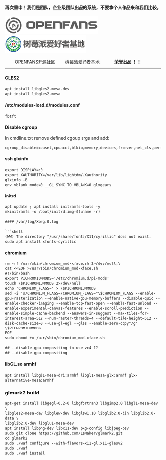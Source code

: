 
#### 再次重申！我们是团队，企业级团队出品的系统，不要拿个人作品来和我们比较。

![openfans](../images/openfans.png)&nbsp;&nbsp;&nbsp;&nbsp;![amatfan.png](../images/amatfan.png)

&nbsp;&nbsp;&nbsp;&nbsp;&nbsp;&nbsp;&nbsp;&nbsp;[OPENFANS开源社区](http://www.openfans.org)&nbsp;&nbsp;&nbsp;&nbsp;&nbsp;&nbsp;&nbsp;&nbsp;[树莓派爱好者基地](http://rpifans.cn/)&nbsp;&nbsp;&nbsp;&nbsp;&nbsp;&nbsp;&nbsp;&nbsp;&nbsp;&nbsp;&nbsp;&nbsp;**荣誉出品 ！！**

----

#### GLES2

```shell
apt install libgles2-mesa-dev
apt install libgles2-mesa
```

#### /etc/modules-load.d/modules.conf

```shell
fbtft
````

#### Disable cgroup

In cmdline.txt remove defined cgoup args and add:

```shell
cgroup_disable=cpuset,cpuacct,blkio,memory,devices,freezer,net_cls,perf_event,net_prio,pids
```

#### ssh glxinfo

```shell
export DISPLAY=:0
export XAUTHORITY=/var/lib/lightdm/.Xauthority
glxinfo -B
env vblank_mode=0 __GL_SYNC_TO_VBLANK=0 glxgears
```

#### initrd

```shell
apt update ; apt install initramfs-tools -y
mkinitramfs -o /boot/initrd.img-$(uname -r)
      
#### /var/log/Xorg.0.log

```shell
(WW) The directory "/usr/share/fonts/X11/cyrillic" does not exist.
sudo apt install xfonts-cyrillic
```

#### chromium

```shell
rm -rf /usr/sbin/chromium_mod-xface.sh 2>/dev/null;\
cat <<EOF >/usr/sbin/chromium_mod-xface.sh
#!/bin/bash
export PICHROMIUMMODS='/etc/chromium.d/pi-mods'
touch \$PICHROMIUMMODS 2>/dev/null
echo 'CHROMIUM_FLAGS=' > \$PICHROMIUMMODS
sed -i 's/CHROMIUM_FLAGS=/CHROMIUM_FLAGS="\$CHROMIUM_FLAGS --enable-gpu-rasterization --enable-native-gpu-memory-buffers --disable-quic --enable-checker-imaging --enable-tcp-fast-open --enable-fast-unload --enable-experimental-canvas-features --enable-scroll-prediction --enable-simple-cache-backend --answers-in-suggest --max-tiles-for-interest-area=512 --num-raster-threads=4 --default-tile-height=512 --disk-cache-size=0 --use-gl=egl --gles --enable-zero-copy"/g' \$PICHROMIUMMODS
EOF
sudo chmod +x /usr/sbin/chromium_mod-xface.sh

## --disable-gpu-compositing to use vc4 ??
## --disable-gpu-compositing 
```

#### libGL.so armhf

```shell
apt install libgl1-mesa-dri:armhf libgl1-mesa-glx:armhf glx-alternative-mesa:armhf
```

### glmark2 build

```shell
apt-get install libgegl-0.2-0 libgfortran3 libgimp2.0 libgl1-mesa-dev \
libgles2-mesa-dev libglew-dev libglew1.10 libglib2.0-bin libglib2.0-data \
libglib2.0-dev libglu1-mesa-dev 
apt install libpng-dev libx11-dev pkg-config libjpeg-dev
sudo git clone https://github.com/LeMaker/glmark2.git
cd glmark2
sudo ./waf configure --with-flavors=x11-gl,x11-glesv2
sudo ./waf
sudo ./waf install
```
